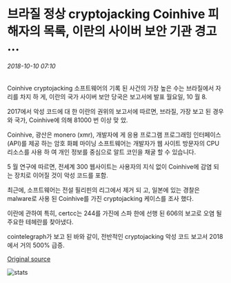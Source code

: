 # 브라질 정상 cryptojacking Coinhive 피해자의 목록, 이란의 사이버 보안 기관 경고 ...

###### 2018-10-10 07:10

Coinhive cryptojacking 소프트웨어의 기록 된 사건의 가장 높은 수는 브라질에서 자리를 차지 하 게, 이란의 국가 사이버 보안 당국은 보고서에 발표 월요일, 10 월 8.

2017에서 악성 코드에 대 한 이란의 권위의 보고서에 따르면, 브라질, 가장 보고 된 경우와 국가, Coinhive에 의해 81000 번 이상 맞 았.

Coinhive, 광산은 monero (xmr), 개발자에 게 응용 프로그램 프로그래밍 인터페이스 (API)를 제공 하는 암호 화폐 마이닝 소프트웨어는 개발자가 웹 사이트 방문자의 CPU 리소스를 사용 하 여 개인 정보를 중심으로 알트 코인을 채굴 할 수 있습니다.

5 월 연구에 따르면, 전세계 300 웹사이트는 사용자의 지식 없이 Coinhive에 감염 되는 장치로 이어질 것이 악성 코드를 포함.

최근에, 소프트웨어는 전설 필리핀의 리그에서 제거 되 고, 일본에 있는 경찰은 malware로 사용 된 Coinhive를 가진 cryptojacking 케이스를 조사 했다.

이란에 관하여 특히, certcc는 244를 가진에 스파 한에 선행 된 606의 보고로 오염 될 주요한 테헤란를 찾아냈다.

cointelegraph가 보고 된 바와 같이, 전반적인 cryptojacking 악성 코드 보고서 2018에서 거의 500% 급증.

[Original source](https://cointelegraph.com/news/brazil-tops-list-of-cryptojacking-coinhive-victims-warns-iranian-cybersecurity-authority)

![stats](https://c.statcounter.com/11760860/0/a89fa40b/1/ "stats")